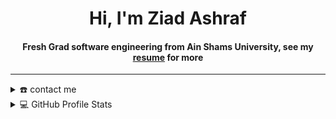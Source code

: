 <div align="center">
<h1 align="center">Hi, I'm Ziad Ashraf</h1>
<h4 align="center">Fresh Grad software engineering from Ain Shams University, see my <a href="https://github.com/ZiadKasem/ZiadKasem/blob/main/main/assets/doc/Ziad%20Ashraf%20Ahmed%20Ahmed.pdf" target="_blank">resume</a> for more</h4>
</div>

<div align="center">
  <a href="https://github.com/ZiadKasem">
  </a>
</div>

-----
<details>
  <summary>☎️ contact me</summary>
<div>
  <samp>
    <h2 align="center">you can reach me by:</h2>
    <p align="center">
      <br/>
      <a href="https://www.linkedin.com/in/ziad-kassem/" target="blank"><img align="center"
         src="https://img.shields.io/badge/linkedin-%231DA1F2.svg?style=for-the-badge&logo=linkedin&logoColor=white"
         alt="azzar" height="30"/></a>
      <a href="mailto:ziad.ashraf.ahmed.ahmed@gmail.com" target="blank"><img align="center"
               src="https://img.shields.io/badge/gmail-EA4335.svg?style=for-the-badge&logo=gmail&logoColor=white"
               alt="azzar" height="30"/></a>
      <a href="https://wa.me/+201068925677" target="blank"><img align="center"
               src="https://img.shields.io/badge/whatsapp-4B7F1.svg?style=for-the-badge&logo=whatsapp&logoColor=white"
               alt="azzar" height="30"/></a>
  </samp>
</div>
</details>

  
<details> 
  <summary>💻 GitHub Profile Stats</summary>
  <div>
  <samp>
    <h2 align="center"> Github stats </h2>
      <br/>
    <details open>
  <summary><h3>Languages</h3></summary>
            <p align="center">
        <a href="https://github.com/ZiadKasem/">
          <img src="https://github-readme-stats.vercel.app/api/top-langs/?username=ZiadKasem&langs_count=6&theme=gruvbox&layout=compact&hide_border=true"
          alt="ZiadKasem :: overall Top Langs " /></a>
      </p>
        <p align="center">
          <a href="https://github.com/ZiadKasem/">
          <img width="45%" src="https://github-profile-summary-cards.vercel.app/api/cards/repos-per-language?username=ZiadKasem&theme=gruvbox&layout=compact&hide_border=true"
          alt="ZiadKasem :: Top Langs by repo" />
          <img width="45%" src="https://github-profile-summary-cards.vercel.app/api/cards/most-commit-language?username=ZiadKasem&theme=gruvbox&layout=compact&hide_border=true"
          alt="ZiadKasem :: Top Langs by commit" />
          </a>
        </p>
</details>
    <details open>
  <summary><h3>stasistic</h3></summary>
        <p align="center">
         <a href="https://github.com/ZiadKasem/">
          <img width="49.5%" src="https://github-readme-stats.vercel.app/api?username=ZiadKasem&show_icons=true&theme=gruvbox&hide_border=true" />
          <img width="49.5%" src="https://github-readme-streak-stats.herokuapp.com/?user=ZiadKasem&theme=gruvbox&hide_border=true" />
          </a>
       </p>
     <br>
     </samp>
  </div>    
</details>

